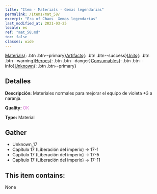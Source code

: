 ```yaml
---
title: "Item - Materials - Gemas legendarias"
permalink: /Items/mat_58/
excerpt: "Era of Chaos  Gemas legendarias"
last_modified_at: 2021-03-25
locale: es
ref: "mat_58.md"
toc: false
classes: wide
---
```

 [Materials](/es/Items/){: .btn .btn--primary}[Artifacts](/es/Items/Artifacts/){: .btn .btn--success}[Units](/es/Items/Units/){: .btn .btn--warning}[Heroes](/es/Items/Heroes/){: .btn .btn--danger}[Consumables](/es/Items/Consumables/){: .btn .btn--info}[Unknown](/es/Items/Unknown/){: .btn .btn--primary}

## Detalles
 **Descripción:** Materiales normales para mejorar el equipo de violeta +3 a naranja.

 **Quality:** <span style="color: #DA70D6">OK</span>

 **Type:** Material

## Gather

*    Unknown_17 
*    Capítulo 17 (Liberación del imperio) -> 17-1 
*    Capítulo 17 (Liberación del imperio) -> 17-5 
*    Capítulo 17 (Liberación del imperio) -> 17-11 

## This item contains:

  None

